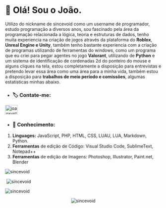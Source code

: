 # 👋 Olá! Sou o João.
Utilizo do nickname de sincevoid como um username de programador, estudo programação a diversos anos, sou fascinado pela área da programação relacionada a lógica, teoria e estruturas de dados, tenho muita experiencia na criação de jogos através da plataforma do **Roblox**, **Unreal Engine e Unity**, também tenho bastante experiencia com a criação de programas utilizando de ferramentas do windows, como um programa que eu criei para pegar agentes no jogo **Valorant**, utilizando de **Python** e um sistema de identificação de cordenadas 2d do ponteiro do mouse e alguns cliques na tela, estou completamente a disposição para entrevistas e pretendo levar essa área como uma área para a minha vida, também estou a disposição para **trabalhos de meio período e comissões**, algumas estatísticas minhas abaixo.

* ### 🏷️ Contate-me:
<p align="left">
<a href="https://instagram.com/joaoxvst" target="blank"><img align="center" src="https://raw.githubusercontent.com/rahuldkjain/github-profile-readme-generator/master/src/images/icons/Social/instagram.svg" alt="joaoxvst" height="30" width="40" /></a>
</p>

* ### 📍 Conhecimento:
1. **Linguages:** JavaScript, PHP, HTML, CSS, LUAU, LUA, Markdown, Python.
2. **Ferramentas** de edição de Código: Visual Studio Code, SublimeText, Notepad++
3. **Ferramentas** de edição de Imagens: Photoshop, Illustrator, Paint.net, Blender

<p><img align="center" src="https://github-readme-stats.vercel.app/api/top-langs?username=sincevoid&show_icons=true&locale=en&layout=compact" alt="sincevoid" /></p>

<p>&nbsp;<img align="center" src="https://github-readme-stats.vercel.app/api?username=sincevoid&show_icons=true&locale=en" alt="sincevoid" /></p>

<p><img align="center" src="https://github-readme-streak-stats.herokuapp.com/?user=sincevoid&" alt="sincevoid" /></p>
<p align="center"> <img src="https://komarev.com/ghpvc/?username=sincevoid&label=Profile%20views&color=0e75b6&style=flat" alt="sincevoid" /> </p>
